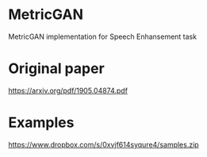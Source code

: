# MetricGAN
MetricGAN implementation for Speech Enhansement task
# Original paper
https://arxiv.org/pdf/1905.04874.pdf

# Examples 
https://www.dropbox.com/s/0xvjf614syqure4/samples.zip
